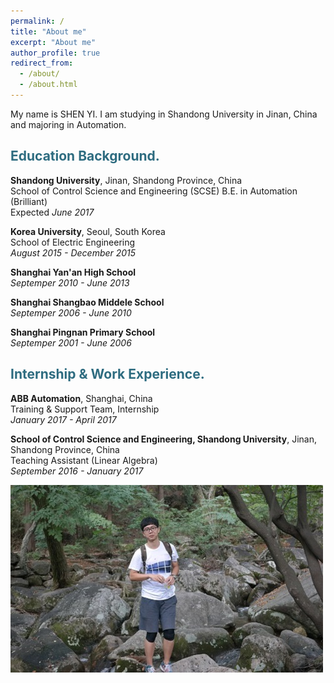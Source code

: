 ```yaml
---
permalink: /
title: "About me"
excerpt: "About me"
author_profile: true
redirect_from: 
  - /about/
  - /about.html
---
```


My name is SHEN YI. I am studying in Shandong University in Jinan, China and majoring in Automation.

<h2 style="color: #2e6c80;">Education Background.</h2>
                                                                 
<strong>Shandong University</strong>, Jinan, Shandong Province, China                                  
School of Control Science and Engineering (SCSE)
B.E. in Automation (Brilliant)                                              
Expected <i>June 2017</i><br>

<strong>Korea University</strong>, Seoul, South Korea<br>
School of Electric Engineering                                           
<i>August 2015 - December 2015</i><br>

<strong>Shanghai Yan'an High School</strong><br>
<i>Septemper 2010 - June 2013</i><br>

<strong>Shanghai Shangbao Middele School</strong><br>
<i>Septemper 2006 - June 2010</i><br>

<strong>Shanghai Pingnan Primary School</strong><br>
<i>Septemper 2001 - June 2006</i><br>

<h2 style="color: #2e6c80;">Internship & Work Experience.</h2>

<strong>ABB Automation</strong>, Shanghai, China<br>
Training & Support Team, Internship                                           
<i>January 2017 - April 2017</i><br>

<strong>School of Control Science and Engineering, Shandong University</strong>, Jinan, Shandong Province, China<br>
Teaching Assistant (Linear Algebra)                                           
<i>September 2016 - January 2017</i><br>

![alt text](/images/busan.png "I am in Busan, South Korea")

